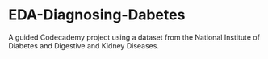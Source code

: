# EDA-Diagnosing-Dabetes
A guided Codecademy project using a dataset from the National Institute of Diabetes and Digestive and Kidney Diseases.
